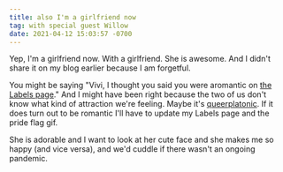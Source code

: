 ```yaml
---
title: also I'm a girlfriend now
tag: with special guest Willow
date: 2021-04-12 15:03:57 -0700
---
```

Yep, I'm a girlfriend now. With a girlfriend. She is awesome. And I didn't share it on my blog earlier because I am forgetful.

You might be saying "Vivi, I thought you said you were aromantic on [the Labels page](/labels)." And I might have been right because the two of us don't know what kind of attraction we're feeling. Maybe it's [queerplatonic](http://wiki.asexuality.org/Queerplatonic). If it does turn out to be romantic I'll have to update my Labels page and the pride flag gif.

She is adorable and I want to look at her cute face and she makes me so happy (and vice versa), and we'd cuddle if there wasn't an ongoing pandemic.

